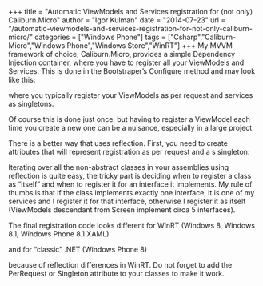 +++
title = "Automatic ViewModels and Services registration for (not only) Caliburn.Micro"
author = "Igor Kulman"
date = "2014-07-23"
url = "/automatic-viewmodels-and-services-registration-for-not-only-caliburn-micro/"
categories = ["Windows Phone"]
tags = ["Csharp","Caliburn-Micro","Windows Phone","Windows Store","WinRT"]
+++
My MVVM framework of choice, Caliburn.Micro, provides a simple Dependency Injection container, where you have to register all your ViewModels and Services. This is done in the Bootstraper&#8217;s Configure method and may look like this:

<div data-gist="0353b26073fc11d3635f" data-file="reg1.cs"></div>

where you typically register your ViewModels as per request and services as singletons. 

Of course this is done just once, but having to register a ViewModel each time you create a new one can be a nuisance, especially in a large project. 

<!--more-->

There is a better way that uses reflection. First, you need to create attributes that will represent registration as per request and a s singleton:

<div data-gist="0353b26073fc11d3635f" data-file="PerRequest.cs"></div>

<div data-gist="0353b26073fc11d3635f" data-file="Singleton.cs"></div>

Iterating over all the non-abstract classes in your assemblies using reflection is quite easy, the tricky part is deciding when to register a class as &#8220;itself&#8221; and when to register it for an interface it implements. My rule of thumbs is that if the class implements exactly one interface, it is one of my services and I register it for that interface, otherwise I register it as itself (ViewModels descendant from Screen implement circa 5 interfaces). 

The final registration code looks different for WinRT (Windows 8, Windows 8.1, Windows Phone 8.1 XAML)

<div data-gist="0353b26073fc11d3635f" data-file="reg2.cs"></div>

and for &#8220;classic&#8221; .NET (Windows Phone 8)

<div data-gist="0353b26073fc11d3635f" data-file="reg3.cs"></div>

because of reflection differences in WinRT. Do not forget to add the PerRequest or Singleton attribute to your classes to make it work.
